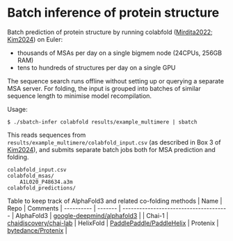 # Batch inference of protein structure

Batch prediction of protein structure by running colabfold ([Mirdita2022](https://doi.org/10.1038/s41592-022-01488-1); [Kim2024](https://doi.org/10.1038/s41596-024-01060-5)) on Euler:
* thousands of MSAs per day on a single bigmem node (24CPUs, 256GB RAM)
* tens to hundreds of structures per day on a single GPU

The sequence search runs offline without setting up or querying a separate MSA server. For folding, the input is grouped into batches of similar sequence length to minimise model recompilation.

Usage:
```
$ ./sbatch-infer colabfold results/example_multimere | sbatch
```

This reads sequences from `results/example_multimere/colabfold_input.csv` (as described in Box 3 of [Kim2024](https://doi.org/10.1038/s41596-024-01060-5)), and submits separate batch jobs both for MSA prediction and folding.

```
colabfold_input.csv
colabfold_msas/
    A1L020_P48634.a3m
colabfold_predictions/
```

Table to keep track of AlphaFold3 and related co-folding methods
| Name       | Repo    | Comments
| ---------- | ------- | --------------------------------------
| AlphaFold3 | [google-deepmind/alphafold3](https://github.com/google-deepmind/alphafold3) |
| Chai-1   | [chaidiscovery/chai-lab](https://github.com/chaidiscovery/chai-lab)
| HelixFold | [PaddlePaddle/PaddleHelix](https://github.com/PaddlePaddle/PaddleHelix/tree/dev/apps/protein_folding/helixfold)
| Protenix | [bytedance/Protenix](https://github.com/bytedance/Protenix) |
